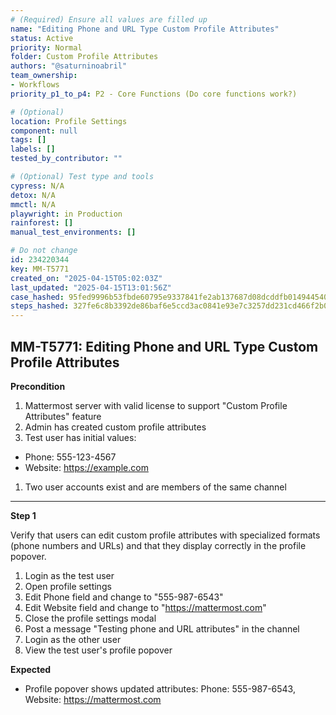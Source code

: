 ```yaml
---
# (Required) Ensure all values are filled up
name: "Editing Phone and URL Type Custom Profile Attributes"
status: Active
priority: Normal
folder: Custom Profile Attributes
authors: "@saturninoabril"
team_ownership:
- Workflows
priority_p1_to_p4: P2 - Core Functions (Do core functions work?)

# (Optional)
location: Profile Settings
component: null
tags: []
labels: []
tested_by_contributor: ""

# (Optional) Test type and tools
cypress: N/A
detox: N/A
mmctl: N/A
playwright: in Production
rainforest: []
manual_test_environments: []

# Do not change
id: 234220344
key: MM-T5771
created_on: "2025-04-15T05:02:03Z"
last_updated: "2025-04-15T13:01:56Z"
case_hashed: 95fed9996b53fbde60795e9337841fe2ab137687d08dcddfb014944540ae9d5f986fc709b04b72dea5422374351c1169
steps_hashed: 327fe6c8b3392de86baf6e5ccd3ac0841e93e7c3257dd231cd466f2b0ad807afc3f1dfd14c64f1b83c63d5529e626bae
---
```


<!-- (Auto-generated) Based on frontmatter's "key" and "name" -->

## MM-T5771: Editing Phone and URL Type Custom Profile Attributes

**Precondition**

1. Mattermost server with valid license to support "Custom Profile Attributes" feature
2. Admin has created custom profile attributes
3. Test user has initial values:

- Phone: 555-123-4567
- Website: <https://example.com>

1. Two user accounts exist and are members of the same channel

---

**Step 1**

Verify that users can edit custom profile attributes with specialized formats (phone numbers and URLs) and that they display correctly in the profile popover.

1. Login as the test user
2. Open profile settings
3. Edit Phone field and change to "555-987-6543"
4. Edit Website field and change to "<https://mattermost.com>"
5. Close the profile settings modal
6. Post a message "Testing phone and URL attributes" in the channel
7. Login as the other user
8. View the test user's profile popover

**Expected**

- Profile popover shows updated attributes: Phone: 555-987-6543, Website: <https://mattermost.com>
